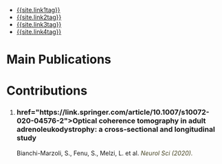 <nav class="nav1">
  <ul class="list  list--nav">
    <li class="fir" >
        <a href="{{site.link1url}}">{{site.link1tag}}</a>
      </li>
      <li class="active" >
        <a href="{{site.link2url}}">{{site.link2tag}}</a>
      </li>
      <li class="pr">
        <a href="{{site.link3url}}">{{site.link3tag}}</a>
      </li>
      <li class="pr">
        <a  href="{{site.link4url}}">{{site.link4tag}}</a>
      </li>
  </ul>
 </nav> 
 
 <h1> Main Publications </h1>
 
 <h1> Contributions </h1>
 
 1. <h3><a> href="https://link.springer.com/article/10.1007/s10072-020-04576-2">Optical coherence tomography in adult adrenoleukodystrophy: a cross-sectional and longitudinal study</a></h3>

    <p> Bianchi-Marzoli, S., Fenu, S., Melzi, L. et al. <em style="color:#474524"> Neurol Sci (2020). </em></p>
    
    
 
 
 
 
